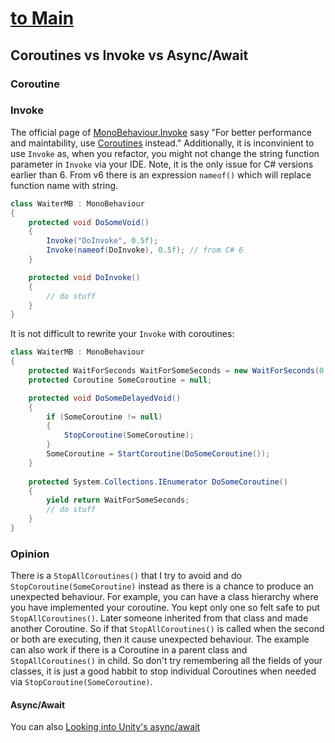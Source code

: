 # [to Main](../../README.md)

## Coroutines vs Invoke vs Async/Await

### Coroutine

### Invoke
The official page of [MonoBehaviour.Invoke](https://docs.unity3d.com/ScriptReference/MonoBehaviour.Invoke.html) sasy "For better performance and maintability, use [Coroutines](https://docs.unity3d.com/Manual/BestPracticeUnderstandingPerformanceInUnity3.html) instead." Additionally, it is inconvinient to use ```Invoke``` as, when you refactor, you might not change the string function parameter in ```Invoke``` via your IDE. Note, it is the only issue for C# versions earlier than 6. From v6 there is an expression ```nameof()``` which will replace function name with string.

```csharp
class WaiterMB : MonoBehaviour
{
    protected void DoSomeVoid()
    {
        Invoke("DoInvoke", 0.5f);
        Invoke(nameof(DoInvoke), 0.5f); // from C# 6
    }

    protected void DoInvoke()
    {
        // do stuff
    }
}
```

It is not difficult to rewrite your ```Invoke``` with coroutines:

```csharp
class WaiterMB : MonoBehaviour
{
    protected WaitForSeconds WaitForSomeSeconds = new WaitForSeconds(0.5f);
    protected Coroutine SomeCoroutine = null;

    protected void DoSomeDelayedVoid()
    {
        if (SomeCoroutine != null)
        {
            StopCoroutine(SomeCoroutine);
        }
        SomeCoroutine = StartCoroutine(DoSomeCoroutine());
    }
    
    protected System.Collections.IEnumerator DoSomeCoroutine()
    {
        yield return WaitForSomeSeconds;
        // do stuff
    }
}
```

### Opinion

There is a ```StopAllCoroutines()``` that I try to avoid and do ```StopCoroutine(SomeCoroutine)``` instead as there is a chance to produce an unexpected behaviour. For example, you can have a class hierarchy where you have implemented your coroutine. You kept only one so felt safe to put ```StopAllCoroutines()```. Later someone inherited from that class and made another Coroutine. So if that ```StopAllCoroutines()``` is called when the second or both are executing, then it cause unexpected behaviour. The example can also work if there is a Coroutine in a parent class and ```StopAllCoroutines()``` in child. So don't try remembering all the fields of your classes, it is just a good habbit to stop individual Coroutines when needed via ```StopCoroutine(SomeCoroutine)```.

#### Async/Await

<!-- TODO -->

You can also [Looking into Unity's async/await](https://gametorrahod.com/unity-and-async-await/)
